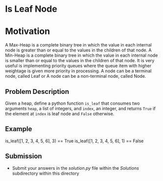 # Is Leaf Node

# Motivation
A Max-Heap is a complete binary tree in which the value in each internal node is greater than or equal to the values in the children of that node.
A Min-Heap is a complete binary tree in which the value in each internal node is smaller than or equal to the values in the children of that node.
It is very useful is implementing priority queues where the queue item with higher weightage is given more priority in processing.
A node can be a terminal node, called Leaf or
A node can be a non-terminal node, called Node.

## Problem Description 
Given a heap, define a python function `is_leaf` that consumes two arguments `heap`, a list of integers, and `index`, an integer, and returns `True` if the element at `index` is leaf node and `False` otherwise.


## Example
is_leaf([1, 2, 3, 4, 5, 6], 3) == True
is_leaf([1, 2, 3, 4, 5, 6], 1) == False


## Submission
* Submit your answers in the *solution.py* file within the *Solutions* subdirectory within this directory